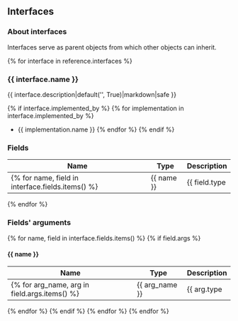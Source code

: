 ## Interfaces

### About interfaces
Interfaces serve as parent objects from which other objects can inherit.

{% for interface in reference.interfaces %}
### {{ interface.name }}
{{ interface.description|default('', True)|markdown|safe }}

{% if interface.implemented_by %}
{% for implementation in interface.implemented_by %}
- {{ implementation.name }}
{% endfor %}
{% endif %}

### Fields

| **Name** | **Type** | **Description** |
|----------|----------|-----------------|
{% for name, field in interface.fields.items() %}| {{ name }} | {{ field.type|string }} |  {{ field.description|default('', True)|markdown|safe }} |   
{% endfor %}

### Fields' arguments

{% for name, field in interface.fields.items() %}
{% if field.args %}
#### {{ name }}

| **Name** | **Type** | **Description** |
|----------|----------|-----------------|
{% for arg_name, arg in field.args.items() %}|  {{ arg_name }} | {{ arg.type|string }} | {{ arg.description|default('', True)|markdown|safe }} |
{% endfor %}
{% endif %}
{% endfor %}
{% endfor %}

